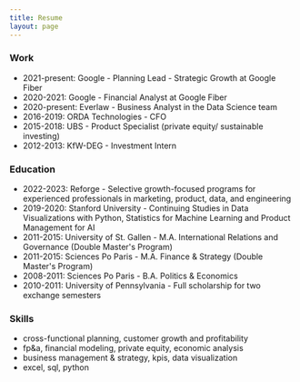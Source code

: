 ```yaml
---
title: Resume
layout: page
---
```



### Work

* 2021-present: Google - Planning Lead - Strategic Growth at Google Fiber 
* 2020-2021: Google - Financial Analyst at Google Fiber
* 2020-present: Everlaw - Business Analyst in the Data Science team 
* 2016-2019: ORDA Technologies - CFO 
* 2015-2018: UBS - Product Specialist (private equity/ sustainable investing)
* 2012-2013: KfW-DEG - Investment Intern 

### Education

* 2022-2023: Reforge - Selective growth-focused programs for experienced professionals in marketing, product, data, and engineering
* 2019-2020: Stanford University - Continuing Studies in Data Visualizations with Python, Statistics for Machine Learning and Product Management for AI
* 2011-2015: University of St. Gallen - M.A. International Relations and Governance (Double Master's Program)
* 2011-2015: Sciences Po Paris - M.A. Finance & Strategy (Double Master's Program)
* 2008-2011: Sciences Po Paris - B.A. Politics & Economics 
* 2010-2011: University of Pennsylvania - Full scholarship for two exchange semesters 

### Skills

* cross-functional planning, customer growth and profitability
* fp&a, financial modeling, private equity, economic analysis
* business management & strategy, kpis, data visualization
* excel, sql, python
